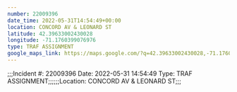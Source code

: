 ```yaml
---
number: 22009396
date_time: 2022-05-31T14:54:49+00:00
location: CONCORD AV & LEONARD ST
latitude: 42.39633002430028
longitude: -71.1760399076976
type: TRAF ASSIGNMENT
google_maps_link: https://maps.google.com/?q=42.39633002430028,-71.1760399076976
---
```


;;;Incident #: 22009396  Date: 2022-05-31 14:54:49   Type: TRAF ASSIGNMENT;;;;;;Location: CONCORD AV & LEONARD ST;;;
